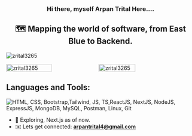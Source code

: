<h3 align="center">Hi there, myself Arpan Trital Here....</h3>
<h2 align="center">🗺️ Mapping the world of software, from East Blue to Backend.</h2>

<p align="left"> <img src="https://komarev.com/ghpvc/?username=zrital3265&label=Profile%20views&color=c061cb&style=plastic" alt="zrital3265" /> </p>





<div style="display: flex; align-items: center; justify-content: flex-start;">
  <img src="https://github-readme-stats.vercel.app/api?username=zrital3265&show_icons=true&theme=midnight-purple&locale=en" alt="zrital3265" style=" width: 49%;"  margin-right: 10px;">
  <img src="https://github-readme-stats.vercel.app/api/top-langs?username=zrital3265&show_icons=true&theme=midnight-purple&locale=en&layout=compact" alt="zrital3265" style="width: 44%;" >
</div>


<h2 align="left">Languages and Tools:</h2>

<img src="https://skillicons.dev/icons?i=html,css,bootstrap,tailwind,js,ts,react,nextjs,nodejs,expressjs,mongodb,mysql,postman,linux,git" title="HTML, CSS, Bootstrap,Tailwind, JS, TS,ReactJS, NextJS, NodeJS, ExpressJS, MongoDB, MySQL, Postman, Linux, Git" alt="HTML, CSS, Bootstrap,Tailwind, JS, TS,ReactJS, NextJS, NodeJS, ExpressJS, MongoDB, MySQL, Postman, Linux, Git"/>

- 🌱 Exploring, Next.js as of now.
- ✉️ Lets get connected: **arpantrital4@gmail.com** 
